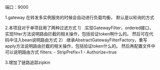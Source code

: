 端口：9000

1.gateway 在转发多实例服务的时候会自动进行负载均衡，
默认是以轮询的方式

2.本项目对于单项目用了两种过滤方式
    1）.实现GatewayFilter，ordered接口，实现filter方法说明路由拦截的相关操作，包括验证token啊什么的。
        然后可在代码中注入bean说明路由方式
    2）.继承AbstractGatewayFilterFactory，重写apply方法说明路由拦截的相关操作，包括验证token什么的。
        然后再配置文件中可以说明路由方式
       filters:
               - StripPrefix=1
               - Authorize=true
               
       
3.增加了链路追踪zipkin       
       
       
       
       
       
       
       
       
       
       